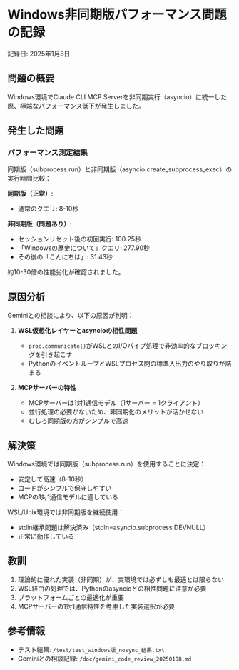 # Windows非同期版パフォーマンス問題の記録

記録日: 2025年1月8日

## 問題の概要

Windows環境でClaude CLI MCP Serverを非同期実行（asyncio）に統一した際、極端なパフォーマンス低下が発生しました。

## 発生した問題

### パフォーマンス測定結果

同期版（subprocess.run）と非同期版（asyncio.create_subprocess_exec）の実行時間比較：

**同期版（正常）**:
- 通常のクエリ: 8-10秒

**非同期版（問題あり）**:
- セッションリセット後の初回実行: 100.25秒
- 「Windowsの歴史について」クエリ: 277.90秒
- その後の「こんにちは」: 31.43秒

約10-30倍の性能劣化が確認されました。

## 原因分析

Geminiとの相談により、以下の原因が判明：

1. **WSL仮想化レイヤーとasyncioの相性問題**
   - `proc.communicate()`がWSLとのI/Oパイプ処理で非効率的なブロッキングを引き起こす
   - PythonのイベントループとWSLプロセス間の標準入出力のやり取りが詰まる

2. **MCPサーバーの特性**
   - MCPサーバーは1対1通信モデル（1サーバー = 1クライアント）
   - 並行処理の必要がないため、非同期化のメリットが活かせない
   - むしろ同期版の方がシンプルで高速

## 解決策

Windows環境では同期版（subprocess.run）を使用することに決定：
- 安定して高速（8-10秒）
- コードがシンプルで保守しやすい
- MCPの1対1通信モデルに適している

WSL/Unix環境では非同期版を継続使用：
- stdin継承問題は解決済み（stdin=asyncio.subprocess.DEVNULL）
- 正常に動作している

## 教訓

1. 理論的に優れた実装（非同期）が、実環境では必ずしも最適とは限らない
2. WSL経由の処理では、Pythonのasyncioとの相性問題に注意が必要
3. プラットフォームごとの最適化が重要
4. MCPサーバーの1対1通信特性を考慮した実装選択が必要

## 参考情報

- テスト結果: `/test/test_windows版_nosync_結果.txt`
- Geminiとの相談記録: `/doc/gemini_code_review_20250108.md`